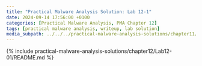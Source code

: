 ```yaml
---
title: "Practical Malware Analysis Solution: Lab 12-1"
date: 2024-09-14 17:56:00 +0100
categories: [Practical Malware Analysis, PMA Chapter 12]
tags: [practical malware analysis, writeup, lab solution]
media_subpath: ../../../practical-malware-analysis-solutions/chapter11/Lab12-01
---
```


{% include practical-malware-analysis-solutions/chapter12/Lab12-01/README.md %}